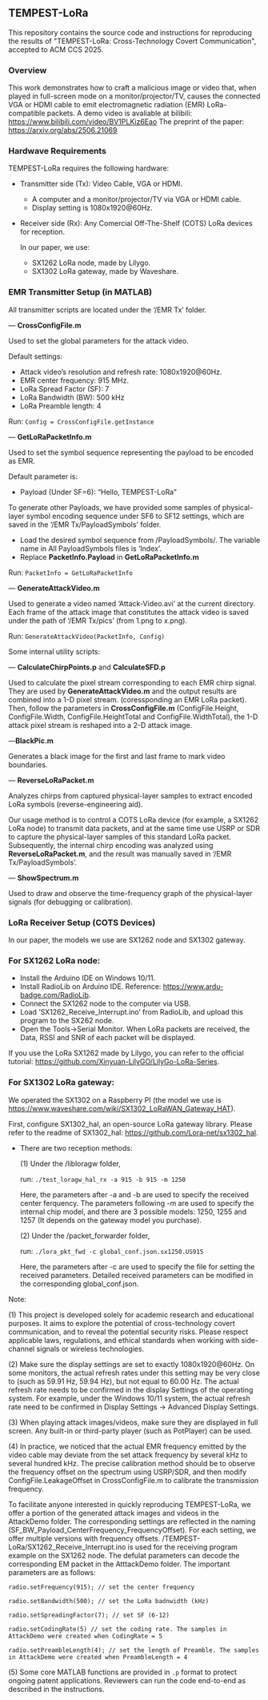 ## TEMPEST-LoRa

This repository contains the source code and instructions for reproducing the results of "TEMPEST-LoRa: Cross-Technology Covert Communication", accepted to ACM CCS 2025.

### Overview

This work demonstrates how to craft a malicious image or video that, when played in full-screen mode on a monitor/projector/TV, causes the connected VGA or HDMI cable to emit electromagnetic radiation (EMR)  LoRa-compatible packets. 
A demo video is avaliable at bilibili: https://www.bilibili.com/video/BV1PLKiz6Eao
The preprint of the paper: https://arxiv.org/abs/2506.21069

### Hardwave Requirements

TEMPEST-LoRa requires the following hardware:

- Transmitter side (Tx): Video Cable, VGA or HDMI.
    - A computer and a monitor/projector/TV via VGA or HDMI cable.
    - Display setting is 1080x1920@60Hz.
- Receiver side (Rx): Any Comercial Off-The-Shelf (COTS) LoRa devices for reception.
    
    In our paper, we use:
    
    - SX1262 LoRa node, made by Lilygo.
    - SX1302 LoRa gateway, made by Waveshare.

### EMR Transmitter Setup (in MATLAB)

All transmitter scripts are located under the ‘/EMR Tx’ folder.

— **CrossConfigFile.m**

Used to set the global parameters for the attack video. 

Default settings:

- Attack video’s resolution and refresh rate: 1080x1920@60Hz.
- EMR center frequency: 915 MHz.
- LoRa Spread Factor (SF): 7
- LoRa Bandwidth (BW): 500 kHz
- LoRa Preamble length: 4

Run: `Config = CrossConfigFile.getInstance`

— **GetLoRaPacketInfo.m**

Used to set the symbol sequence representing the payload to be encoded as EMR. 

Default parameter is:

- Payload (Under SF=6): “Hello, TEMPEST-LoRa”

To generate other Payloads, we have provided some samples of physical-layer symbol encoding sequence under SF6 to SF12 settings, which are saved in the ‘/EMR Tx/PayloadSymbols’ folder. 

- Load the desired symbol sequence from /PayloadSymbols/. The variable name in All PayloadSymbols files is ‘Index’.
- Replace **PacketInfo.Payload** in **GetLoRaPacketInfo.m**

Run: `PacketInfo = GetLoRaPacketInfo`

— **GenerateAttackVideo.m**

Used to generate a video named ‘Attack-Video.avi’ at the current directory. Each frame of the attack image that constitutes the attack video is saved under the path of ‘/EMR Tx/pics’ (from 1.png to x.png).

Run: `GenerateAttackVideo(PacketInfo, Config)`

Some internal utility scripts:

—  **CalculateChirpPoints.p** and **CalculateSFD.p**

Used to calculate the pixel stream corresponding to each EMR chirp signal.  They are used by **GenerateAttackVideo.m** and the output results are combined into a 1-D pixel stream. (coressponding an EMR LoRa packet). Then, follow the parameters in **CrossConfigFile.m** (ConfigFile.Height, ConfigFile.Width, ConfigFile.HeightTotal and ConfigFile.WidthTotal), the 1-D attack pixel stream is reshaped into a 2-D attack image.

—**BlackPic.m**

Generates a black image for the first and last frame to mark video boundaries.

— **ReverseLoRaPacket.m**

Analyzes chirps from captured physical-layer samples to extract encoded LoRa symbols (reverse-engineering aid).

Our usage method is to control a COTS LoRa device (for example, a SX1262 LoRa node) to transmit data packets, and at the same time use USRP or SDR to capture the physical-layer samples of this standard LoRa packet. Subsequently, the internal chirp encoding was analyzed using **ReverseLoRaPacket.m**, and the result was manually saved in ‘/EMR Tx/PayloadSymbols’.

— **ShowSpectrum.m**

Used to draw and observe the time-frequency graph of the physical-layer signals (for debugging or calibration).

### LoRa Receiver Setup (COTS Devices)

In our paper, the models we use are SX1262 node and SX1302 gateway.

### For SX1262 LoRa node:

- Install the Arduino IDE on Windows 10/11.
- Install RadioLib on Arduino IDE. Reference: https://www.ardu-badge.com/RadioLib.
- Connect the SX1262 node to the computer via USB.
- Load ‘SX1262_Receive_Interrupt.ino’ from RadioLib, and upload this program to the SX262 node.
- Open the Tools→Serial Monitor. When LoRa packets are received, the Data, RSSI and SNR of each packet will be displayed.

If you use the LoRa SX1262 made by Lilygo, you can refer to the official tutorial: https://github.com/Xinyuan-LilyGO/LilyGo-LoRa-Series. 

### For SX1302 LoRa gateway:

We operated the SX1302 on a Raspberry PI (the model we use is https://www.waveshare.com/wiki/SX1302_LoRaWAN_Gateway_HAT). 

First, configure SX1302_hal, an open-source LoRa gateway library. Please refer to the readme of SX1302_hal: https://github.com/Lora-net/sx1302_hal.

- There are two reception methods:
    
    (1) Under the /libloragw folder,
    
    run: `./test_loragw_hal_rx -a 915 -b 915 -m 1250`
    
    Here, the parameters after -a and -b are used to specify the received center ferquency. The parameters following -m are used to specify the internal chip model, and there are 3 possible models: 1250, 1255 and 1257 (It depends on the gateway model you purchase).
    
    (2) Under the /packet_forwarder folder,
    
    run: `./lora_pkt_fwd -c global_conf.json.sx1250.US915`
    
    Here, the parameters after -c are used to specify the file for setting the received parameters. Detailed received parameters can be modified in the corresponding global_conf.json.
    

Note:

(1) This project is developed solely for academic research and educational purposes. It aims to explore the potential of cross-technology covert communication, and to reveal the potential security risks. Please respect applicable laws, regulations, and ethical standards when working with side-channel signals or wireless technologies.

(2) Make sure the display settings are set to exactly 1080x1920@60Hz. On some monitors, the actual refresh rates under this setting may be very close to (such as 59.91 Hz, 59.94 Hz), but not equal to 60.00 Hz. The actual refresh rate needs to be confirmed in the display Settings of the operating system. For example, under the Windows 10/11 system, the actual refresh rate need to be confirmed in Display Settings -> Advanced Display Settings.

(3) When playing attack images/videos, make sure they are displayed in full screen. Any built-in or third-party player (such as PotPlayer) can be used.

(4) In practice, we noticed that the actual EMR frequency emitted by the video cable may deviate from the set attack frequency by several kHz to several hundred kHz. The precise calibration method should be to observe the frequency offset on the spectrum using USRP/SDR, and then modify ConfigFile.LeakageOffset in CrossConfigFile.m to calibrate the transmission frequency. 

To facilitate anyone interested in quickly reproducing TEMPEST-LoRa, we offer a portion of the generated attack images and videos in the AttackDemo folder. The corresponding settings are reflected in the naming (SF_BW_Payload_CenterFrequency_FrequencyOffset). For each setting, we offer multiple versions with frequency offsets. /TEMPEST-LoRa/SX1262_Receive_Interrupt.ino is used for the receiving program example on the SX1262 node. The defulat parameters can decode the corresponding EM packet in the AtttackDemo folder. The important parameters are as follows:

`radio.setFrequency(915); // set the center frequency`

`radio.setBandwidth(500); // set the LoRa badnwidth (kHz)`

`radio.setSpreadingFactor(7); // set SF (6-12)`

`radio.setCodingRate(5) // set the coding rate. The samples in AttackDemo were created when CodingRate = 5`

`radio.setPreambleLength(4); // set the length of Preamble. The samples in AttackDemo were created when PreambleLength = 4`

(5) Some core MATLAB functions are provided in `.p` format to protect ongoing patent applications. Reviewers can run the code end-to-end as described in the instructions.
